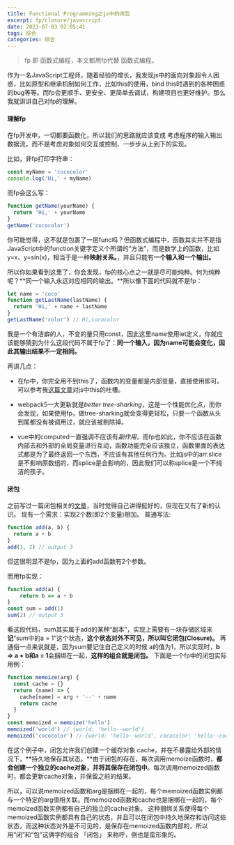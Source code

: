 ```yaml
---
title: Functional Programming之js中的闭包
excerpt: fp/closure/javascript
date: 2023-07-03 02:05:41
tags: 综合
categories: 综合
---
```

> fp 即 函数式编程，本文都用fp代替 函数式编程。

作为一名JavaScript工程师，随着经验的增长，我发现js中的面向对象超令人困惑，比如原型和继承机制如何工作，比如this的使用，bind this时遇到的各种困惑的bug等等。而fp会更顺手、更安全、更简单去调试，构建项目也更好维护。那么我就讲讲自己对fp的理解。

#### 理解fp

在fp开发中，一切都要函数化，所以我们的思路就应该变成 考虑程序的输入输出数据流，而不是考虑对象如何交互或控制、一步步从上到下的实现。

比如，非fp打印字符串：
``` js
const myName = 'cococolor'
console.log('Hi,' + myName)
```
而fp会这么写：
``` js
function getName(yourName) {
  return 'Hi,' + yourName
}
getName('cococolor')
```
你可能觉得，这不就是包裹了一层func吗？但函数式编程中，函数其实并不是指JavaScript中的function关键字定义个所谓的“方法”，而是数学上的函数，比如y=x、y=sin(x)，相当于是一种**映射关系。**，并且只能有**一个输入和一个输出。**

所以你如果看到这里了，你会发现，fp的核心点之一就是尽可能纯粹。何为纯粹呢？**同一个输入永远对应相同的输出。**所以像下面的代码就不是fp：
``` js
let name = 'coco'
function getLastName(lastName) {
  return 'Hi,' + name + lastName
}
getLastName('color') // Hi,cococolor
```
我是一个有洁癖的人，不变的量只用const，因此这里name使用let定义，你就应该能够猜到为什么这段代码不属于fp了：**同一个输入，因为name可能会变化，因此其输出结果不一定相同。**

再讲几点：

- 在fp中，你完全用不到this了，函数内的变量都是内部变量，直接使用即可。可以参考我[这篇文章](https://co2color.netlify.app/2023/07/02/this_class_js/)对js中this的吐槽。

- webpack5一大更新就是*better tree-sharking*，这是一个性能优化点，而你会发现，如果使用fp，做tree-sharking就会变得更轻松，只要一个函数从头到尾都没有被调用过，就应该被剔除掉。

- vue中的computed一直强调不应该有*副作用*，而fp也如此，你不应该在函数内部去和外部的全局变量进行互动，函数功能完全应该独立，函数里面的表达式都是为了最终返回一个东西，不应该有其他任何行为。比如js中的arr.slice是不影响原数组的，而splice是会影响的，因此我们可以称splice是一个不纯洁的孩子。

#### 闭包
之前写过一篇闭包相关的[文章](https://co2color.netlify.app/2022/03/16/js-closure/)，当时觉得自己讲得挺好的，但现在又有了新的认识。
现有一个需求：实现2个数(即2个变量)相加。
普通写法:
``` js
function add(a, b) {
  return a + b
}
add(1, 2) // output 3
```
但这很明显不是fp，因为上面的add函数有2个参数。

而用fp实现：
``` js
function add(a) {
    return b => a + b
}
const sum = add(1)
sum(2) // output 3
```
看这段代码，sum其实属于add的某种“副本”，实现上需要有一块存储区域来**记**“sum中的a = 1”这个状态，**这个状态对外不可见，所以叫它闭包(Closure)。**
再通俗一点来说就是，因为sum要记住自己定义的时候 a的值为1，所以实现时，**b => a + b和a = 1**会捆绑在一起，**这样的组合就是闭包。**
下面是一个fp中的闭包实际用例：
``` js
function memoize(arg) {
  const cache = {}
  return (name) => {
    cache[name] = arg + '--' + name
    return cache
  }
}
const memoized = memoize('hello')
memoized('world') // {world: 'hello--world'}
memoized('cococolor') // {world: 'hello--world', cococolor: 'hello--cococolor'}
```
在这个例子中，闭包允许我们创建一个缓存对象 cache，并在不暴露给外部的情况下，**持久地保存其状态。**由于闭包的存在，每次调用memoize函数时，**都会创建一个独立的cache对象，并将其保存在闭包中**。每次调用memoized函数时，都会更新cache对象，并保留之前的结果。

所以，可以说memoized函数和arg是捆绑在一起的，每个memoized函数实例都与一个特定的arg值相关联。而memoized函数和cache也是捆绑在一起的，每个memoized函数实例都有自己的独立的cache对象。
这种捆绑关系使得每个memoized函数实例都具有自己的状态，并且可以在闭包中持久地保存和访问这些状态，而这种状态对外是不可见的，是保存在memoized函数内部的，所以用“闭”和“包”这俩字的组合 「闭包」 来称呼，倒也是蛮形象的。
